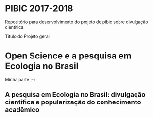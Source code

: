 # PIBIC 2017-2018
Repositório para desenvolvimento do projeto de pibic sobre divulgação científica.


Titulo do Projeto geral
# Open Science e a pesquisa em Ecologia no Brasil

Minha parte ;-)
## A pesquisa em Ecologia no Brasil: divulgação científica e popularização do conhecimento acadêmico



